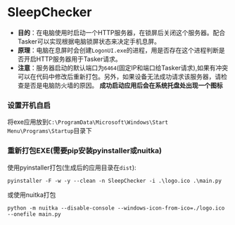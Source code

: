 # SleepChecker
* **目的**：在电脑使用时启动一个HTTP服务器，在锁屏后关闭这个服务器。配合Tasker可以实现根据电脑锁屏状态来决定手机息屏。
* **原理**：电脑在息屏时会创建`LogonUI.exe`的进程，用是否存在这个进程判断是否开启HTTP服务器用于Tasker请求。
* **注意**：服务器启动的默认端口为`6464`(固定IP和端口给Tasker请求),如果有冲突可以在代码中修改后重新打包。另外，如果设备无法成功请求该服务器，请检查是否是电脑防火墙的原因。
**成功启动应用后会在系统托盘处出现一个图标**

### 设置开机自启
将exe应用放到`C:\ProgramData\Microsoft\Windows\Start Menu\Programs\Startup`目录下

### 重新打包EXE(需要pip安装pyinstaller或nuitka)

使用pyinstaller打包(生成后的应用目录在`dist`):

```
pyinstaller -F -w -y --clean -n SleepChecker -i .\logo.ico .\main.py
```

或使用nuitka打包

```
python -m nuitka --disable-console --windows-icon-from-ico=./logo.ico --onefile main.py
```
